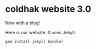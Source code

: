 # coldhak website 3.0 #

Now with a blog!

Here is our website. It uses Jekyll.

    gem install jekyll bundler
    